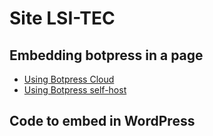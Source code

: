 # Site LSI-TEC

## Embedding botpress in a page

- [Using Botpress Cloud](https://botpress.com/docs/messaging-channels/botpress-webchat/website-embedding/)
- [Using Botpress self-host](https://learn.botpress.com/webchat-playground)


## Code to embed in WordPress

```js

```
<!--stackedit_data:
eyJoaXN0b3J5IjpbMTYwMTg3MTk5MSw2NDI4NjM3MTMsMTcwMz
A0MTQ4MSwtMjA4ODc0NjYxMl19
-->